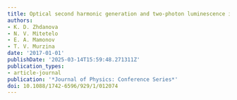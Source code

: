 ```yaml
---
title: Optical second harmonic generation and two-photon luminescence in organic microstructures
authors:
- K. D. Zhdanova
- N. V. Mitetelo
- E. A. Mamonov
- T. V. Murzina
date: '2017-01-01'
publishDate: '2025-03-14T15:59:48.271311Z'
publication_types:
- article-journal
publication: '*Journal of Physics: Conference Series*'
doi: 10.1088/1742-6596/929/1/012074
---
```


